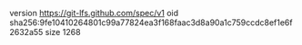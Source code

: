 version https://git-lfs.github.com/spec/v1
oid sha256:9fe10410264801c99a77824ea3f168faac3d8a90a1c759ccdc8ef1e6f2632a55
size 1268

